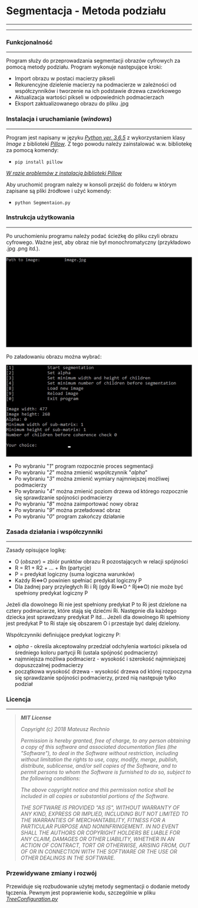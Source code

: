 # **Segmentacja - Metoda podziału**
__ __ __ __ __
__ __ __ __ __
### **Funkcjonalność**
__ __ __ __ __
Program służy do przeprowadzania segmentacji obrazów cyfrowych za pomocą metody podziału.
Program wykonuje następujące kroki:
* Import obrazu w postaci macierzy pikseli
* Rekurencyjne dzielenie macierzy na podmacierze w zależności od współczynników i tworzenie na ich podstawie drzewa czwórkowego
* Aktualizacja wartości pikseli w odpowiednich podmacierzach
* Eksport zaktualizowanego obrazu do pliku .jpg

### **Instalacja i uruchamianie (_windows_)**
__ __ __ __ __
Program jest napisany w języku [_Python ver. 3.6.5_](https://www.python.org/ftp/python/3.6.5/python-3.6.5.exe) z wykorzystaniem klasy _Image_ z biblioteki [_Pillow_](https://pillow.readthedocs.io/en/5.1.x/). Z tego powodu należy zainstalować w.w. bibliotekę za pomocą komendy:
- `pip install pillow`

[_W razie problemów z instalacją biblioteki Pillow_](https://pillow.readthedocs.io/en/5.1.x/installation.html)

Aby uruchomić program należy w konsoli przejść do folderu w którym zapisane są pliki źródłowe i użyć komendy:
- `python Segmentaion.py`

### **Instrukcja użytkowania**
__ __ __ __ __
Po uruchomieniu programu należy podać ścieżkę do pliku czyli obrazu cyfrowego. Ważne jest, aby obraz nie był monochromatyczny (przykładowo .jpg .png itd.).

![loading](https://github.com/RechnioMateusz/Segmentacja-podzial/blob/master/READMEimages/loading.jpg)

Po załadowaniu obrazu można wybrać:

![menu](https://github.com/RechnioMateusz/Segmentacja-podzial/blob/master/READMEimages/menu.jpg)

* Po wybraniu "_1_" program rozpocznie proces segmentacji
* Po wybraniu "_2_" można zmienić współczynnik "_alpha_"
* Po wybraniu "_3_" można zmienić wymiary najmniejszej możliwej podmacierzy
* Po wybraniu "_4_" można zmienić poziom drzewa od którego rozpocznie się sprawdzanie spójności podmacierzy
* Po wybraniu "_8_" można zaimportować nowy obraz
* Po wybraniu "_9_" można przeładować obraz
* Po wybraniu "_0_" program zakończy działanie

### **Zasada działania i współczynniki**
__ __ __ __ __
Zasady opisujące logikę:
* O (_obszar_) = zbiór punktów obrazu R pozostających w relacji spójności
* R = R1 + R2 + ... + Rn (partycje)
* P = predykat logiczny (suma logiczna warunków)
* Każdy Ri<=>O powinien spełniać predykat logiczny P
* Dla żadnej pary przyległych Ri i Rj (gdy Ri<=>O ^ Rj<=>O) nie może być spełniony predykat logiczny P

Jeżeli dla dowolnego Ri nie jest spełniony predykat P to Ri jest dzielone na cztery podmacierze, które stają się dziećmi Ri.
Następnie dla każdego dziecka jest sprawdzany predykat P itd...
Jeżeli dla dowolnego Ri spełniony jest predykat P to Ri staje się obszarem O i przestaje być dalej dzielony.



Współczynniki definiujące predykat logiczny P:
* _alpha_ - określa akceptowalny przedział odchylenia wartości piksela od średniego koloru partycji Ri (ustala spójność podmacierzy)
* najmniejsza możliwa podmacierz - wysokość i szerokość najmniejszej dopuszczalnej podmacierzy
* początkowa wysokość drzewa - wysokość drzewa od której rozpoczyna się sprawdzanie spójności podmacierzy, przed nią następuje tylko podział

### **Licencja**
__ __ __ __ __
>**_MIT License_**
>
>_Copyright (c) 2018 Mateusz Rechnio_
>
>_Permission is hereby granted, free of charge, to any person obtaining a copy
of this software and associated documentation files (the "Software"), to deal
in the Software without restriction, including without limitation the rights
to use, copy, modify, merge, publish, distribute, sublicense, and/or sell
copies of the Software, and to permit persons to whom the Software is
furnished to do so, subject to the following conditions:_
>
>_The above copyright notice and this permission notice shall be included in all
copies or substantial portions of the Software._
>
>_THE SOFTWARE IS PROVIDED "AS IS", WITHOUT WARRANTY OF ANY KIND, EXPRESS OR
IMPLIED, INCLUDING BUT NOT LIMITED TO THE WARRANTIES OF MERCHANTABILITY,
FITNESS FOR A PARTICULAR PURPOSE AND NONINFRINGEMENT. IN NO EVENT SHALL THE
AUTHORS OR COPYRIGHT HOLDERS BE LIABLE FOR ANY CLAIM, DAMAGES OR OTHER
LIABILITY, WHETHER IN AN ACTION OF CONTRACT, TORT OR OTHERWISE, ARISING FROM,
OUT OF OR IN CONNECTION WITH THE SOFTWARE OR THE USE OR OTHER DEALINGS IN THE
SOFTWARE._

### **Przewidywane zmiany i rozwój**
Przewiduje się rozbudowanie użytej metody segmentacji o dodanie metody łączenia.
Pewnym jest poprawienie kodu, szczególnie w pliku [_TreeConfiguration.py_](https://github.com/RechnioMateusz/Segmentacja-podzial/blob/master/TreeConfiguration.py)